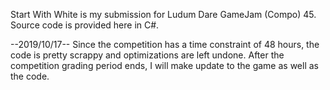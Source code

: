 Start With White is my submission for Ludum Dare GameJam (Compo) 45.
Source code is provided here in C#.

--2019/10/17--
Since the competition has a time constraint of 48 hours, the code is pretty scrappy and optimizations are left undone.
After the competition grading period ends, I will make update to the game as well as the code.
